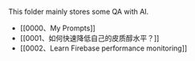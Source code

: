 This folder mainly stores some QA with AI.

* [[0000、My Prompts]]
* [[0001、如何快速降低自己的皮质醇水平？]]
* [[0002、Learn Firebase performance monitoring]]